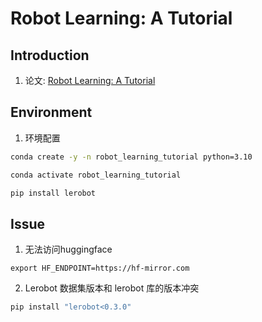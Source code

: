 # Robot Learning: A Tutorial

## Introduction

1. 论文: [Robot Learning: A Tutorial](https://arxiv.org/abs/2510.12403)

## Environment

1. 环境配置

```bash 
conda create -y -n robot_learning_tutorial python=3.10

conda activate robot_learning_tutorial

pip install lerobot
```

## Issue

1. 无法访问huggingface

```
export HF_ENDPOINT=https://hf-mirror.com
```

2. Lerobot 数据集版本和 lerobot 库的版本冲突

```bash 
pip install "lerobot<0.3.0"
```